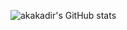 ![akakadir's GitHub stats](https://github-readme-stats.vercel.app/api?username=akakadir&show_icons=true)
